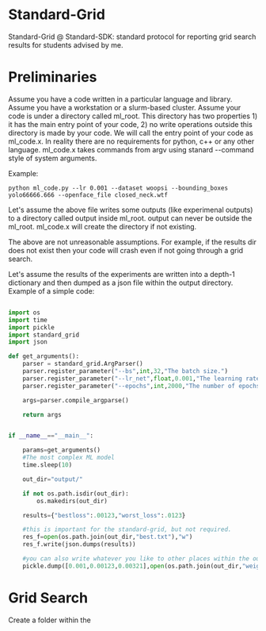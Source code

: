 # Standard-Grid
Standard-Grid @ Standard-SDK: standard protocol for reporting grid search results for students advised by me.

# Preliminaries

Assume you have a code written in a particular language and library. Assume you have a workstation or a slurm-based cluster. Assume your code is under a directory called ml_root. This directory has two properties 1) it has the main entry point of your code, 2) no write operations outside this directory is made by your code.
We will call the entry point of your code as ml_code.x. In reality there are no requirements for python, c++ or any other language. ml_code.x takes commands from argv using stanard --command style of system arguments. 

Example:
```
python ml_code.py --lr 0.001 --dataset woopsi --bounding_boxes yolo66666.666 --openface_file closed_neck.wtf
```

Let's assume the above file writes some outputs (like experimenal outputs) to a directory called output inside ml_root. output can never be outside the ml_root. ml_code.x will create the directory if not existing. 

The above are not unreasonable assumptions. For example, if the results dir does not exist then your code will crash even if not going through a grid search.

Let's assume the results of the experiments are written into a depth-1 dictionary and then dumped as a json file within the output directory. Example of a simple code:

```python

import os
import time
import pickle
import standard_grid
import json

def get_arguments():
	parser = standard_grid.ArgParser()
	parser.register_parameter("--bs",int,32,"The batch size.")
	parser.register_parameter("--lr_net",float,0.001,"The learning rate of the model.")
	parser.register_parameter("--epochs",int,2000,"The number of epochs.")

	args=parser.compile_argparse()

	return args 


if __name__=="__main__":

	params=get_arguments()
	#The most complex ML model
	time.sleep(10)

	out_dir="output/"

	if not os.path.isdir(out_dir):
		os.makedirs(out_dir)

	results={"bestloss":.00123,"worst_loss":.0123}

	#this is important for the standard-grid, but not required.
	res_f=open(os.path.join(out_dir,"best.txt"),"w")
	res_f.write(json.dumps(results))

	#you can also write whatever you like to other places within the out_dir
	pickle.dump([0.001,0.00123,0.00321],open(os.path.join(out_dir,"weights.pkl"),"wb"))
```



# Grid Search

Create a folder within the 
